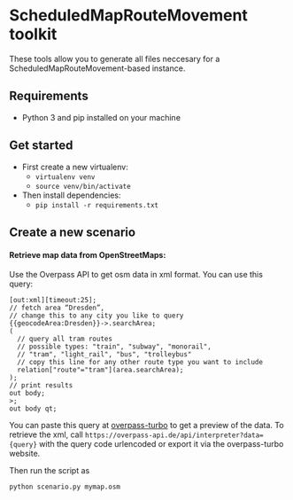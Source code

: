 # ScheduledMapRouteMovement toolkit

These tools allow you to generate all files neccesary for a ScheduledMapRouteMovement-based instance.

## Requirements
* Python 3 and pip installed on your machine
  
## Get started
* First create a new virtualenv:
  * `virtualenv venv`
  * `source venv/bin/activate`
* Then install dependencies:
  * `pip install -r requirements.txt`

## Create a new scenario

#### Retrieve map data from OpenStreetMaps:

Use the Overpass API to get osm data in xml format.
You can use this query:

```
[out:xml][timeout:25];
// fetch area “Dresden”, 
// change this to any city you like to query
{{geocodeArea:Dresden}}->.searchArea;
(
  // query all tram routes
  // possible types: "train", "subway", "monorail", 
  // "tram", "light_rail", "bus", "trolleybus"
  // copy this line for any other route type you want to include
  relation["route"="tram"](area.searchArea);
);
// print results
out body;
>;
out body qt;
```

You can paste this query at [overpass-turbo](https://overpass-turbo.eu/) to get a preview of the data.
To retrieve the xml, call `https://overpass-api.de/api/interpreter?data={query}` with the query code 
urlencoded or export it via the overpass-turbo website.

Then run the script as

`python scenario.py mymap.osm`
